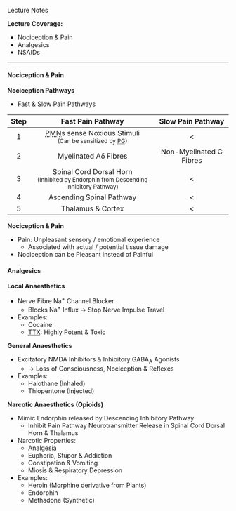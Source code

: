Lecture Notes

**Lecture Coverage:**
- Nociception & Pain
- Analgesics
- NSAIDs

---
#### **Nociception & Pain**
**Nociception Pathways**
- Fast & Slow Pain Pathways

| Step |                                                                         Fast Pain Pathway                                                                         |    Slow Pain Pathway    |
| :--: | :---------------------------------------------------------------------------------------------------------------------------------------------------------------: | :---------------------: |
|  1   | <abbr Title="Polymodal Nociceptive Neurones">PMN</abbr>s sense Noxious Stimuli<br><font size="2">(Can be sensitized by <abbr Title="Prostaglandin">PG</abbr>)</r> |            <            |
|  2   |                                                                       Myelinated Aδ Fibres                                                                        | Non-Myelinated C Fibres |
|  3   |                             Spinal Cord Dorsal Horn<br><font size="2">(Inhibited by Endorphin from Descending Inhibitory Pathway)</r>                             |            <            |
|  4   |                                                                     Ascending Spinal Pathway                                                                      |            <            |
|  5   |                                                                         Thalamus & Cortex                                                                         |            <            |

**Nociception & Pain**
- Pain: Unpleasant sensory / emotional experience 
	- Associated with actual / potential tissue damage
- Nociception can be Pleasant instead of Painful


#### **Analgesics**
**Local Anaesthetics**
- Nerve Fibre Na<sup>+</sup> Channel Blocker
	- Blocks Na<sup>+</sup> Influx → Stop Nerve Impulse Travel
- Examples:
	- Cocaine
	- <abbr Title="Tetradotoxin">TTX</abbr>: Highly Potent & Toxic

**General Anaesthetics**
- Excitatory NMDA Inhibitors & Inhibitory GABA<sub>A</sub> Agonists
	- → Loss of Consciousness, Nociception & Reflexes
- Examples:
	- Halothane (Inhaled)
	- Thiopentone (Injected)

**Narcotic Anaesthetics (Opioids)**
- Mimic Endorphin released by Descending Inhibitory Pathway
	- Inhibit Pain Pathway Neurotransmitter Release in Spinal Cord Dorsal Horn & Thalamus
- Narcotic Properties:
	- Analgesia
	- Euphoria, Stupor & Addiction
	- Constipation & Vomiting
	- Miosis & Respiratory Depression
- Examples:
	- Heroin (Morphine derivative from Plants)
	- Endorphin
	- Methadone (Synthetic)